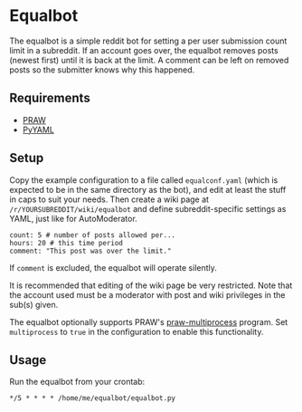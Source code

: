 Equalbot
========

The equalbot is a simple reddit bot for setting a per user submission count limit in a subreddit. If an account goes over, the equalbot removes posts (newest first) until it is back at the limit. A comment can be left on removed posts so the submitter knows why this happened.

Requirements
------------

 * [PRAW](https://praw.readthedocs.org/)
 * [PyYAML](http://pyyaml.org/)

Setup
-----

Copy the example configuration to a file called `equalconf.yaml` (which is expected to be in the same directory as the bot), and edit at least the stuff in caps to suit your needs. Then create a wiki page at `/r/YOURSUBREDDIT/wiki/equalbot` and define subreddit-specific settings as YAML, just like for AutoModerator.

    count: 5 # number of posts allowed per...
    hours: 20 # this time period
    comment: "This post was over the limit."

If `comment` is excluded, the equalbot will operate silently.

It is recommended that editing of the wiki page be very restricted. Note that the account used must be a moderator with post and wiki privileges in the sub(s) given.

The equalbot optionally supports PRAW's [praw-multiprocess](http://praw.readthedocs.org/en/latest/pages/multiprocess.html) program. Set `multiprocess` to `true` in the configuration to enable this functionality.

Usage
-----

Run the equalbot from your crontab:

    */5 * * * * /home/me/equalbot/equalbot.py
